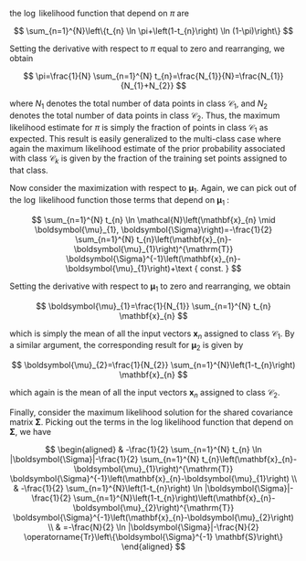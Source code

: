 the $\log$ likelihood function that depend on $\pi$ are

$$
\sum_{n=1}^{N}\left\{t_{n} \ln \pi+\left(1-t_{n}\right) \ln (1-\pi)\right\}
$$

Setting the derivative with respect to $\pi$ equal to zero and rearranging, we obtain

$$
\pi=\frac{1}{N} \sum_{n=1}^{N} t_{n}=\frac{N_{1}}{N}=\frac{N_{1}}{N_{1}+N_{2}}
$$

where $N_{1}$ denotes the total number of data points in class $\mathcal{C}_{1}$, and $N_{2}$ denotes the total number of data points in class $\mathcal{C}_{2}$. Thus, the maximum likelihood estimate for $\pi$ is simply the fraction of points in class $\mathcal{C}_{1}$ as expected. This result is easily generalized to the multi-class case where again the maximum likelihood estimate of the prior probability associated with class $\mathcal{C}_{k}$ is given by the fraction of the training set points assigned to that class.

Now consider the maximization with respect to $\boldsymbol{\mu}_{1}$. Again, we can pick out of the $\log$ likelihood function those terms that depend on $\boldsymbol{\mu}_{1}$ :

$$
\sum_{n=1}^{N} t_{n} \ln \mathcal{N}\left(\mathbf{x}_{n} \mid \boldsymbol{\mu}_{1}, \boldsymbol{\Sigma}\right)=-\frac{1}{2} \sum_{n=1}^{N} t_{n}\left(\mathbf{x}_{n}-\boldsymbol{\mu}_{1}\right)^{\mathrm{T}} \boldsymbol{\Sigma}^{-1}\left(\mathbf{x}_{n}-\boldsymbol{\mu}_{1}\right)+\text { const. }
$$

Setting the derivative with respect to $\boldsymbol{\mu}_{1}$ to zero and rearranging, we obtain

$$
\boldsymbol{\mu}_{1}=\frac{1}{N_{1}} \sum_{n=1}^{N} t_{n} \mathbf{x}_{n}
$$

which is simply the mean of all the input vectors $\mathbf{x}_{n}$ assigned to class $\mathcal{C}_{1}$. By a similar argument, the corresponding result for $\boldsymbol{\mu}_{2}$ is given by

$$
\boldsymbol{\mu}_{2}=\frac{1}{N_{2}} \sum_{n=1}^{N}\left(1-t_{n}\right) \mathbf{x}_{n}
$$

which again is the mean of all the input vectors $\mathbf{x}_{n}$ assigned to class $\mathcal{C}_{2}$.

Finally, consider the maximum likelihood solution for the shared covariance matrix $\boldsymbol{\Sigma}$. Picking out the terms in the log likelihood function that depend on $\boldsymbol{\Sigma}$, we have

$$
\begin{aligned}
& -\frac{1}{2} \sum_{n=1}^{N} t_{n} \ln |\boldsymbol{\Sigma}|-\frac{1}{2} \sum_{n=1}^{N} t_{n}\left(\mathbf{x}_{n}-\boldsymbol{\mu}_{1}\right)^{\mathrm{T}} \boldsymbol{\Sigma}^{-1}\left(\mathbf{x}_{n}-\boldsymbol{\mu}_{1}\right) \\
& -\frac{1}{2} \sum_{n=1}^{N}\left(1-t_{n}\right) \ln |\boldsymbol{\Sigma}|-\frac{1}{2} \sum_{n=1}^{N}\left(1-t_{n}\right)\left(\mathbf{x}_{n}-\boldsymbol{\mu}_{2}\right)^{\mathrm{T}} \boldsymbol{\Sigma}^{-1}\left(\mathbf{x}_{n}-\boldsymbol{\mu}_{2}\right) \\
& =-\frac{N}{2} \ln |\boldsymbol{\Sigma}|-\frac{N}{2} \operatorname{Tr}\left\{\boldsymbol{\Sigma}^{-1} \mathbf{S}\right\}
\end{aligned}
$$